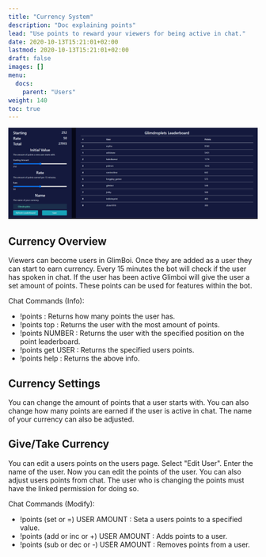 ```yaml
---
title: "Currency System"
description: "Doc explaining points"
lead: "Use points to reward your viewers for being active in chat."
date: 2020-10-13T15:21:01+02:00
lastmod: 2020-10-13T15:21:01+02:00
draft: false
images: []
menu:
  docs:
    parent: "Users"
weight: 140
toc: true
---
```


<img src="/docs/users/pointsleaderboard.png" class="border-0 figure-img img-fluid blur-up lazyautosizes lazyloaded">


## Currency Overview

Viewers can become users in GlimBoi. Once they are added as a user they can start to earn currency. Every 15 minutes the bot will check if the user has spoken in chat. If the user has been active Glimboi will give the user a set amount of points. These points can be used for features within the bot.

Chat Commands (Info):

- !points : Returns how many points the user has.
- !points top : Returns the user with the most amount of points.
- !points NUMBER : Returns the user with the specified position on the point leaderboard.
- !points get USER : Returns the specified users points.
- !points help : Returns the above info.

## Currency Settings

You can change the amount of points that a user starts with. You can also change how many points are earned if the user is active in chat. The name of your currency can also be adjusted.

## Give/Take Currency

You can edit a users points on the users page. Select "Edit User". Enter the name of the user. Now you can edit the points of the user. You can also adjust users points from chat. The user who is changing the points must have the linked permission for doing so.

Chat Commands (Modify):

- !points (set or =) USER AMOUNT : Seta a users points to a specified value.
- !points (add or inc or +) USER AMOUNT : Adds points to a user.
- !points (sub or dec or -) USER AMOUNT : Removes points from a user.